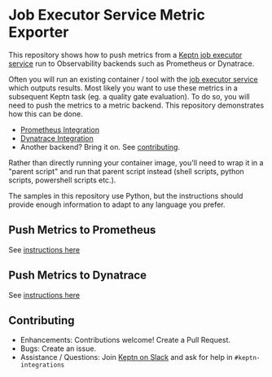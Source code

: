 # Job Executor Service Metric Exporter
This repository shows how to push metrics from a [Keptn job executor service](https://github.com/keptn-contrib/job-executor-service) run to Observability backends such as Prometheus or Dynatrace.

Often you will run an existing container / tool with the [job executor service](https://github.com/keptn-contrib/job-executor-service) which outputs results. Most likely you want to use these metrics in a subsequent Keptn task (eg. a quality gate evaluation). To do so, you will need to push the metrics to a metric backend. This repository demonstrates how this can be done.

- [Prometheus Integration](prometheus.md)
- [Dynatrace Integration](TODO)
- Another backend? Bring it on. See [contributing](#contributing).

Rather than directly running your container image, you'll need to wrap it in a "parent script" and run that parent script instead (shell scripts, python scripts, powershell scripts etc.).

The samples in this repository use Python, but the instructions should provide enough information to adapt to any language you prefer.

## Push Metrics to Prometheus
See [instructions here](prometheus.md)

## Push Metrics to Dynatrace
See [instructions here](dynatrace.md)

## Contributing

- Enhancements: Contributions welcome! Create a Pull Request. 
- Bugs: Create an issue.
- Assistance / Questions: Join [Keptn on Slack](https://slack.keptn.sh) and ask for help in `#keptn-integrations`
